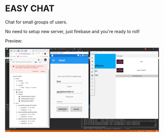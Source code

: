 # EASY CHAT

Chat for small groups of users. 

No need to setup new server, just firebase and you're ready to roll!


Preview:

![Preview](./poc-preview.gif)